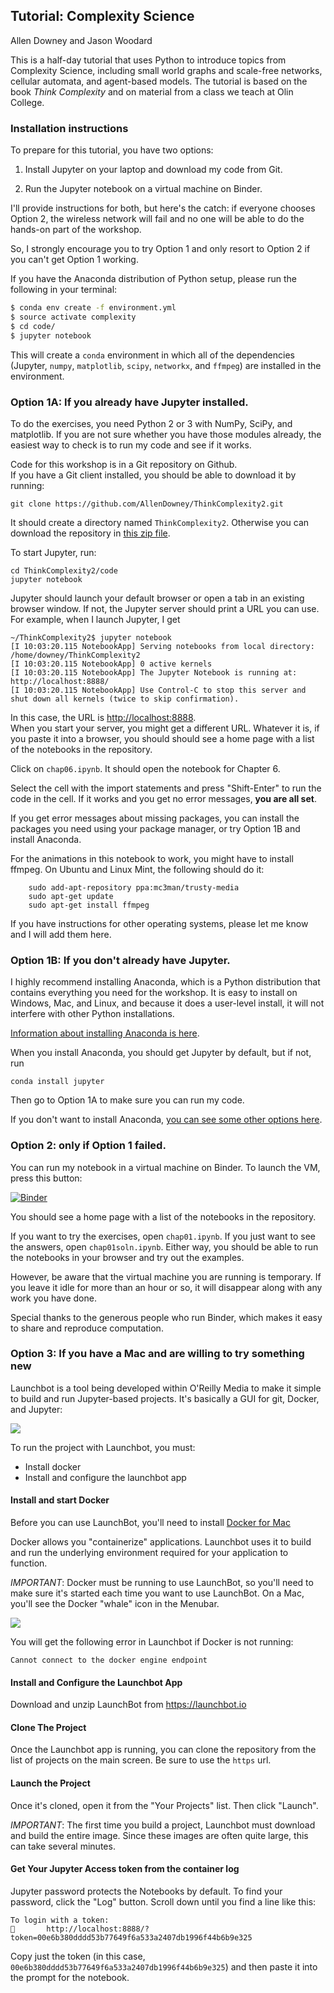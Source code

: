 ## Tutorial: Complexity Science

Allen Downey and Jason Woodard

This is a half-day tutorial that uses Python to introduce topics from Complexity
Science, including small world graphs and scale-free networks, cellular automata,
and agent-based models.  The tutorial is based on the book _Think Complexity_ and
on material from a class we teach at Olin College.


### Installation instructions

To prepare for this tutorial, you have two options:

1. Install Jupyter on your laptop and download my code from Git.

2. Run the Jupyter notebook on a virtual machine on Binder.

I'll provide instructions for both, but here's the catch: if everyone chooses Option 2,
the wireless network will fail and no one will be able to do the hands-on part of the workshop.

So, I strongly encourage you to try Option 1 and only resort to Option 2 if you can't get Option 1 working.

<!-- Allen, please feel free to move my following paragraph somewhere else. Contribution begin: -->
If you have the Anaconda distribution of Python setup, please run the following in your terminal:

```bash
$ conda env create -f environment.yml
$ source activate complexity
$ cd code/
$ jupyter notebook
```

This will create a `conda` environment in which all of the dependencies (Jupyter, `numpy`, `matplotlib`, `scipy`, `networkx`, and `ffmpeg`) are installed in the environment.

<!-- Contribution end. -->

### Option 1A: If you already have Jupyter installed.

To do the exercises, you need Python 2 or 3 with NumPy, SciPy, and matplotlib.
If you are not sure whether you have those modules already, the easiest way to
check is to run my code and see if it works.

Code for this workshop is in a Git repository on Github.  
If you have a Git client installed, you should be able to download it by running:

    git clone https://github.com/AllenDowney/ThinkComplexity2.git

It should create a directory named `ThinkComplexity2`.
Otherwise you can download the repository in [this zip file](https://github.com/AllenDowney/ThinkComplexity2/zipball/gh-pages).

To start Jupyter, run:

    cd ThinkComplexity2/code
    jupyter notebook

Jupyter should launch your default browser or open a tab in an existing browser window.
If not, the Jupyter server should print a URL you can use.  For example, when I launch Jupyter, I get

    ~/ThinkComplexity2$ jupyter notebook
    [I 10:03:20.115 NotebookApp] Serving notebooks from local directory: /home/downey/ThinkComplexity2
    [I 10:03:20.115 NotebookApp] 0 active kernels
    [I 10:03:20.115 NotebookApp] The Jupyter Notebook is running at: http://localhost:8888/
    [I 10:03:20.115 NotebookApp] Use Control-C to stop this server and shut down all kernels (twice to skip confirmation).

In this case, the URL is [http://localhost:8888](http://localhost:8888).  
When you start your server, you might get a different URL.
Whatever it is, if you paste it into a browser, you should should see a home page with a list of the
notebooks in the repository.

Click on `chap06.ipynb`.  It should open the notebook for Chapter 6.

Select the cell with the import statements and press "Shift-Enter" to run the code in the cell.
If it works and you get no error messages, **you are all set**.  

If you get error messages about missing packages, you can install the packages you need using your
package manager, or try Option 1B and install Anaconda.

For the animations in this notebook to work, you might have to install ffmpeg. On Ubuntu and Linux Mint,
the following should do it:

```
    sudo add-apt-repository ppa:mc3man/trusty-media
    sudo apt-get update
    sudo apt-get install ffmpeg
```
If you have instructions for other operating systems, please let me know and I will add them here.


### Option 1B: If you don't already have Jupyter.

I highly recommend installing Anaconda, which is a Python distribution that contains everything
you need for the workshop.  It is easy to install on Windows, Mac, and Linux, and because it does a
user-level install, it will not interfere with other Python installations.

[Information about installing Anaconda is here](http://docs.continuum.io/anaconda/install.html).

When you install Anaconda, you should get Jupyter by default, but if not, run

    conda install jupyter

Then go to Option 1A to make sure you can run my code.

If you don't want to install Anaconda,
[you can see some other options here](http://jupyter.readthedocs.io/en/latest/install.html).


### Option 2: only if Option 1 failed.

You can run my notebook in a virtual machine on Binder. To launch the VM, press this button:

 [![Binder](http://mybinder.org/badge.svg)](http://mybinder.org:/repo/allendowney/thinkcomplexity2)

You should see a home page with a list of the notebooks in the repository.

If you want to try the exercises, open `chap01.ipynb`. If you just want to see the answers, open `chap01soln.ipynb`.
Either way, you should be able to run the notebooks in your browser and try out the examples.  

However, be aware that the virtual machine you are running is temporary.
If you leave it idle for more than an hour or so, it will disappear along with any work you have done.

Special thanks to the generous people who run Binder, which makes it easy to share and reproduce computation.

### Option 3: If you have a Mac and are willing to try something new

Launchbot is a tool being developed within O'Reilly Media to make it simple to build and run Jupyter-based projects. It's basically a GUI for git, Docker, and Jupyter:

<img src="https://launchbot.io/images/launchbot-client.gif"/>

To run the project with Launchbot, you must:

* Install docker
* Install and configure the launchbot app

#### Install and start Docker

Before you can use LaunchBot, you'll need to install [Docker for Mac](https://www.docker.com/products/docker-engine)

Docker allows you "containerize" applications. Launchbot uses it to build and run the underlying environment required for your application to function.

*IMPORTANT*: Docker must be running to use LaunchBot, so you'll need to make sure it's started each time you want to use LaunchBot.  On a Mac, you'll see the Docker "whale" icon in the Menubar.

<img src="http://launchbot.io/docs/images/docker-mac-toolbar.png"/>

You will get the following error in Launchbot if Docker is not running:

```
Cannot connect to the docker engine endpoint
```

#### Install and Configure the Launchbot App

Download and unzip LaunchBot from https://launchbot.io

#### Clone The Project

Once the Launchbot app is running, you can clone the  repository from the list of projects on the main screen.  Be sure to use the `https` url.

#### Launch the Project

Once it's cloned, open it from the "Your Projects" list.  Then click "Launch".  

*IMPORTANT*: The first time you build a project, Launchbot must download and build the entire image.  Since these images are often quite large, this can take several minutes.  

#### Get Your Jupyter Access token from the container log

Jupyter password protects the Notebooks by default.  To find your password, click the "Log" button.  Scroll down until you find a line like this:

```
To login with a token:
       http://localhost:8888/?token=00e6b380dddd53b77649f6a533a2407db1996f44b6b9e325
```

Copy just the token (in this case, `00e6b380dddd53b77649f6a533a2407db1996f44b6b9e325`) and then paste it into the prompt for the notebook.
